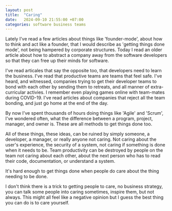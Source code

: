```yaml
---
layout: post
title:  "Caring"
date:   2024-09-10 21:55:00 +07:00
categories: software business teams
---
```

Lately I've read a few articles about things like 'founder-mode', 
about how to think and act like a founder, that I would describe as 'getting 
things done mode', not being hampered by corporate structures.  Today I read 
an older article about how to abstract a company away from the software 
developers so that they can free up their minds for software.

I've read articales that say the opposite too, that developers need to learn
the business.  I've read that productive teams are teams that feel safe.  I've
heard, and witnessed, companies trying to get their developer teams to bond
with each other by sending them to retreats, and all manner of extra-curricular
activies.  I remember even playing games online with team-mates during COVID-19.
I've read articles about companies that reject all the team bonding, and just
go home at the end of the day.

By now I've spent thousands of hours doing things like 'Agile' and 'Scrum',
I've wondered often, what the difference between a program, project, manager, 
and owner is.  These are all methods to get things done too.

All of these things, these ideas, can be ruined by simply someone, a
developer, a manager, or really anyone not caring.  Not caring about
the user's experience, the security of a system, not caring
if something is done when it needs to be.  Team productivity can be 
destroyed by people on the team not caring about each other, about the 
next person who has to read their code, documentation, or understand
a system.

It's hard enough to get things done when people do care about the thing
needing to be done.

I don't think there is a trick to getting people to care, no business 
strategy, you can talk some people into caring sometimes, inspire them,
but not always. This might all feel like a negative opinion but 
I guess the best thing you can do is to care yourself.

